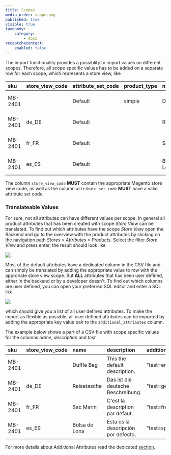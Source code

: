 ```yaml
---
title: Scopes
media_order: scope.png
published: true
visible: true
taxonomy:
    category:
        - docs
recaptchacontact:
    enabled: false
---
```


The import functionality provides a possiblity to import values on different scopes. Therefore, all scope specific values has to be added on a separate row for each scope, which represents a store view, like

| sku     | store_view_code | attribute_set_code | product_type | name          | description                          | url_key       | ...     |
|:--------|:----------------|:-------------------|:-------------|:--------------|:-------------------------------------|:--------------|:--------|
| MB-2401 |                 | Default            | simple       | Duffle Bag    | This the default description.        | duffle-bag    |         |
| MB-2401 | de_DE           | Default            |              | Reisetasche   | Das ist die deutsche Beschreibung.   | reisetasche   |         |
| MB-2401 | fr_FR           | Default            |              | Sac Marin     | C'est la description par défaut.     | sac-marin     |         |
| MB-2401 | es_ES           | Default            |              | Bolsa de Lona | Esta es la descripción por defecto.  | bolsa-de-lona |         |

The column `store_view_code` **MUST** contain the appropriate Magento store view code, as well as the column `attribute_set_code` **MUST** have a valid attribute set code. 

### Translateable Values

For sure, not all attributes can have different values per scope. In general all product attributes that has been created with scope *Store View* can be translated. To find out which attributes have the scope *Store View* open the Backend and go to the overview with the product attributes by clicking on the navigation path *Stores > Attributes > Products*. Select the filter *Store View* and press enter, the result should look like

![](scope.png)

Most of the default attributes have a dedicated column in the CSV file and can simply be translated by adding the appropriate value to row with the approriate store view scope. But **ALL** attributes that has been user defined, either in the backend or by a developer doesn't. To find out which columns are user defined, you can open your preferred SQL editor and enter a SQL like

![](user_defined_attributes.png)

which should give you a list of all user defined attributes. To make the import as flexible as possible, all user defined attributes can be imported by adding the appropriate key value pair to the `additional_attributes` column.

The example below shows a part of a CSV file with scope specific values for the columns *name*, *description* and *test*

| sku     | store_view_code | name          | description                          | additional_attributes                    | ...     |
|:--------|:----------------|:--------------|:-------------------------------------|:-----------------------------------------|:--------|
| MB-2401 |                 | Duffle Bag    | This the default description.        | "test=english,activity=Gym&#124;Hiking"  |         |
| MB-2401 | de_DE           | Reisetasche   | Das ist die deutsche Beschreibung.   | "test=german"                            |         |
| MB-2401 | fr_FR           | Sac Marin     | C'est la description par défaut.     | "test=french"                            |         |
| MB-2401 | es_ES           | Bolsa de Lona | Esta es la descripción por defecto.  | "test=spain"                             |         |

For more details about Additional Attributes read the dedicated [section](/file-structure/product-import/additional-attributes).